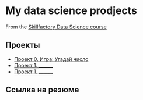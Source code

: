 # My data science prodjects
From the [Skillfactory Data Science course](https://skillfactory.ru/courses/data-science) 

## Проекты

* [Проект 0. Игра: Угадай число](https://github.com/Shubina22/sf_data_science/commit/9a453b8ae791c9a2e60d99622ac59271e6a23fa3) 
* [Проект 1. ______](______) 
* [Проект 1. ______](______) 

## Ссылка на резюме